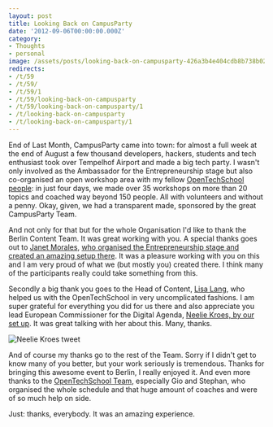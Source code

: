```yaml
---
layout: post
title: Looking Back on CampusParty
date: '2012-09-06T00:00:00.000Z'
category:
- Thoughts
- personal
image: /assets/posts/looking-back-on-campusparty-426a3b4e404cdb8b738b0213ce897ce25683146477.jpg
redirects:
- /t/59
- /t/59/
- /t/59/1
- /t/59/looking-back-on-campusparty
- /t/59/looking-back-on-campusparty/1
- /t/looking-back-on-campusparty
- /t/looking-back-on-campusparty/1
---
```


End of Last Month, CampusParty came into town: for almost a full week at the end of August a few thousand developers, hackers, students and tech enthusiast took over Tempelhof Airport and made a big tech party. I wasn't only involved as the Ambassador for the Entrepreneurship stage but also co-organised an open workshop area with my fellow [OpenTechSchool people](http://blog.opentechschool.org/2012/08/looking-back-on-otscamp-at-campus-party-berlin.html): in just four days, we made over 35 workshops on more than 20 topics and coached way beyond 150 people. All with volunteers and without a penny. Okay, given, we had a transparent made, sponsored by the great CampusParty Team.

And not only for that but for the whole Organisation I'd like to thank the Berlin Content Team. It was great working with you. A special thanks goes out to [Janet Morales](http://www.linkedin.com/pub/janet-morales/15/402/122), [who organised the Entrepreneurship stage and created an amazing setup there](http://www.campus-party.eu/2012/entrepreneurship.html). It was a pleasure working with you on this and I am very proud of what we (but mostly you) created there. I think many of the participants really could take something from this. 

Secondly a big thank you goes to the Head of Content, [Lisa Lang](http://de.linkedin.com/in/lilaworks), who helped us with the OpenTechSchool in very uncomplicated fashions. I am super grateful for everything you did for us there and also appreciate you lead European Commissioner for the Digital Agenda, [Neelie Kroes, by our set up](https://twitter.com/NeelieKroesEU/status/238928478630735873/photo/1). It was great talking with her about this. Many, thanks.

![Neelie Kroes tweet](/assets/posts/looking-back-on-campusparty-444ce06dd0361b015493446c0d135c6045bf09ffdb.png)

And of course my thanks go to the rest of the Team. Sorry if I didn't get to know many of you better, but your work seriously is tremendous. Thanks for bringing this awesome event to Berlin, I really enjoyed it. And even more thanks to the [OpenTechSchool Team](http://www.opentechschool.org), especially Gio and Stephan, who organised the whole schedule and that huge amount of coaches and were of so much help on side.

Just: thanks, everybody. It was an amazing experience.
